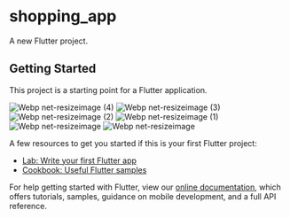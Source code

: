 # shopping_app

A new Flutter project.

## Getting Started

This project is a starting point for a Flutter application.

![Webp net-resizeimage (4)](https://user-images.githubusercontent.com/51057490/113165015-8bbad300-9239-11eb-9929-8f33f81640ce.png)   ![Webp net-resizeimage (3)](https://user-images.githubusercontent.com/51057490/113165020-8bbad300-9239-11eb-8b7c-5c735e06cf3e.png)
![Webp net-resizeimage (2)](https://user-images.githubusercontent.com/51057490/113165024-8c536980-9239-11eb-8c84-875644c23aa7.png)   ![Webp net-resizeimage (1)](https://user-images.githubusercontent.com/51057490/113165003-89f10f80-9239-11eb-8b89-f920e786f625.png)
![Webp net-resizeimage](https://user-images.githubusercontent.com/51057490/113165011-8b223c80-9239-11eb-8e7c-0e1f08830124.png)      ![Webp net-resizeimage](https://user-images.githubusercontent.com/51057490/113165011-8b223c80-9239-11eb-8e7c-0e1f08830124.png)





A few resources to get you started if this is your first Flutter project:

- [Lab: Write your first Flutter app](https://flutter.dev/docs/get-started/codelab)
- [Cookbook: Useful Flutter samples](https://flutter.dev/docs/cookbook)

For help getting started with Flutter, view our
[online documentation](https://flutter.dev/docs), which offers tutorials,
samples, guidance on mobile development, and a full API reference.
